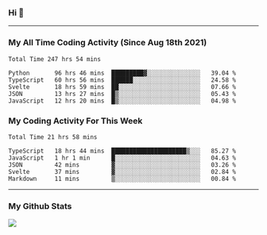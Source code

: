 ### Hi 🙂

---

### My All Time Coding Activity (Since Aug 18th 2021)
<!--START_SECTION:waka-all-->
```text
Total Time 247 hrs 54 mins

Python       96 hrs 46 mins  █████████▓░░░░░░░░░░░░░░░   39.04 % 
TypeScript   60 hrs 56 mins  ██████░░░░░░░░░░░░░░░░░░░   24.58 % 
Svelte       18 hrs 59 mins  ██░░░░░░░░░░░░░░░░░░░░░░░   07.66 % 
JSON         13 hrs 27 mins  █▒░░░░░░░░░░░░░░░░░░░░░░░   05.43 % 
JavaScript   12 hrs 20 mins  █▒░░░░░░░░░░░░░░░░░░░░░░░   04.98 % 
```
<!--END_SECTION:waka-all-->

### My Coding Activity For This Week
<!--START_SECTION:waka-week-->
```text
Total Time 21 hrs 58 mins

TypeScript   18 hrs 44 mins  █████████████████████▒░░░   85.27 % 
JavaScript   1 hr 1 min      █░░░░░░░░░░░░░░░░░░░░░░░░   04.63 % 
JSON         42 mins         ▓░░░░░░░░░░░░░░░░░░░░░░░░   03.26 % 
Svelte       37 mins         ▓░░░░░░░░░░░░░░░░░░░░░░░░   02.84 % 
Markdown     11 mins         ▒░░░░░░░░░░░░░░░░░░░░░░░░   00.84 % 
```
<!--END_SECTION:waka-week-->

---

### My Github Stats
[![](https://github-readme-stats.vercel.app/api?username=eroxl&count_private=true&show_icons=true&include_all_commits=true&theme=onedark)](https://github.com/Eroxl)
